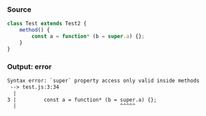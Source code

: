 ### Source
```js
class Test extends Test2 {
    method() {
        const a = function* (b = super.a) {};
    }
}
```

### Output: error
```txt
Syntax error: `super` property access only valid inside methods
 --> test.js:3:34
  |
3 |         const a = function* (b = super.a) {};
  |                                  ^^^^^ 
```

